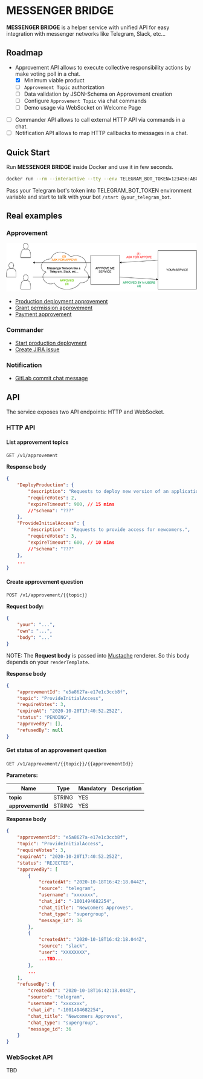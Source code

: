 # MESSENGER BRIDGE

**MESSENGER BRIDGE** is a helper service with unified API for easy integration with messenger networks like Telegram, Slack, etc...

## Roadmap
* Approvement API allows to execute collective responsibility actions by make voting poll in a chat.
	* [x] Minimum viable product
	* [ ] `Approvement Topic` authorization
	* [ ] Data validation by JSON-Schema on Approvement creation
	* [ ] Configure `Approvement Topic` via chat commands
	* [ ] Demo usage via WebSocket on Welcome Page
* [ ] Commander API allows to call external HTTP API via commands in a chat.
* [ ] Notification API allows to map HTTP callbacks to messages in a chat.

## Quick Start

Run **MESSENGER BRIDGE** inside Docker and use it in few seconds.

```bash
docker run --rm --interactive --tty --env TELEGRAM_BOT_TOKEN=123456:ABC-DEF1234ghIkl-zyx57W2v1u123ew11 zxteamorg/messenger-bridge
```

Pass your Telegram bot's token into TELEGRAM_BOT_TOKEN environment variable and start to talk with your bot `/start @your_telegram_bot`.

## Real examples

### Approvement

![Big View Diagram](doc/asset/approve-me-big-view.png)

* [Production deployment approvement](TBD)
* [Grant permission approvement](TBD)
* [Payment approvement](TBD)

### Commander
* [Start production deployment](TBD)
* [Create JIRA issue](TBD)

### Notification
* [GitLab commit chat message](TBD)

## API

The service exposes two API endpoints: HTTP and WebSocket.

### HTTP API

#### List approvement topics

```
GET /v1/approvement
```

**Response body**
```json
{
	"DeployProduction": {
		"description": "Requests to deploy new version of an application.",
		"requireVotes": 2,
		"expireTimeout": 900, // 15 mins
		//"schema": "???"
	},
	"ProvideInitialAccess": {
		"description":  "Requests to provide access for newcomers.",
		"requireVotes": 3,
		"expireTimeout": 600, // 10 mins
		//"schema": "???"
	},
	...
}
```


#### Create approvement question

```
POST /v1/approvement/{{topic}}
```

**Request body:**

```json
{
	"your": "...",
	"own": "...",
	"body": "..."
}
```

NOTE: The **Request body** is passed into [Mustache](https://mustache.github.io/) renderer. So this body depends on your `renderTemplate`.

**Response body**

```json
{
	"approvementId": "e5a8627a-e17e1c3ccb8f",
	"topic": "ProvideInitialAccess",
	"requireVotes": 3,
	"expireAt": "2020-10-20T17:40:52.252Z",
	"status": "PENDING",
	"approvedBy": [],
	"refusedBy": null
}
```

#### Get status of an approvement question

```
GET /v1/approvement/{{topic}}/{{approvementId}}
```

**Parameters:**

| **Name**           | **Type**     | **Mandatory**  | **Description**                                                      |
|--------------------|--------------|----------------|----------------------------------------------------------------------|
| **topic**          | STRING       | YES            |                                                                      |
| **approvementId**  | STRING       | YES            |                                                                      |


**Response body**

```json
{
	"approvementId": "e5a8627a-e17e1c3ccb8f",
	"topic": "ProvideInitialAccess",
	"requireVotes": 3,
	"expireAt": "2020-10-20T17:40:52.252Z",
	"status": "REJECTED",
	"approvedBy": [
		{
			"createdAt": "2020-10-18T16:42:18.044Z",
			"source": "telegram",
			"username": "xxxxxxx",
			"chat_id": "-1001494682254",
			"chat_title": "Newcomers Approves",
			"chat_type": "supergroup",
			"message_id": 36
		},
		{
			"createdAt": "2020-10-18T16:42:18.044Z",
			"source": "slack",
			"user": "XXXXXXXX",
			...TBD...
		},
		...
	],
	"refusedBy": {
		"createdAt": "2020-10-18T16:42:18.044Z",
		"source": "telegram",
		"username": "xxxxxxx",
		"chat_id": "-1001494682254",
		"chat_title": "Newcomers Approves",
		"chat_type": "supergroup",
		"message_id": 36
	}
}
```

### WebSocket API
TBD
